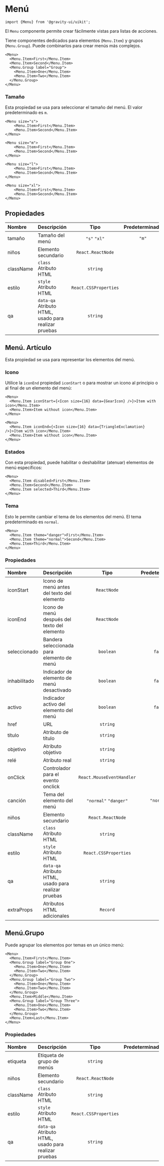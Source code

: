 <!--GITHUB_BLOCK-->

# Menú

<!--/GITHUB_BLOCK-->

```tsx
import {Menu} from '@gravity-ui/uikit';
```

El `Menu` componente permite crear fácilmente vistas para listas de acciones.

Tiene componentes dedicados para elementos (`Menu.Item`) y grupos (`Menu.Group`). Puede combinarlos para crear menús más complejos.

<!--LANDING_BLOCK
<ExampleBlock
    code={`
<Menu>
    <Menu.Item>First</Menu.Item>
    <Menu.Item>Second</Menu.Item>
</Menu>
`}
>
    <UIKit.Menu>
        <UIKit.Menu.Item>First</UIKit.Menu.Item>
        <UIKit.Menu.Item>Second</UIKit.Menu.Item>
            <UIKit.Menu.Group label="Group">
                <UIKit.Menu.Item>One</UIKit.Menu.Item>
                <UIKit.Menu.Item>Two</UIKit.Menu.Item>
            </UIKit.Menu.Group>
    </UIKit.Menu>
</ExampleBlock>
LANDING_BLOCK-->

<!--GITHUB_BLOCK-->

```tsx
<Menu>
  <Menu.Item>First</Menu.Item>
  <Menu.Item>Second</Menu.Item>
  <Menu.Group label="Group">
    <Menu.Item>One</Menu.Item>
    <Menu.Item>Two</Menu.Item>
  </Menu.Group>
</Menu>
```

<!--/GITHUB_BLOCK-->

### Tamaño

Esta propiedad se usa para seleccionar el tamaño del menú. El valor predeterminado es `m`.

<!--LANDING_BLOCK
<ExampleBlock
    code={`
<Menu size="s">
    <Menu.Item>First</Menu.Item>
    <Menu.Item>Second</Menu.Item>
</Menu>
<Menu size="m">
    <Menu.Item>First</Menu.Item>
    <Menu.Item>Second</Menu.Item>
</Menu>
<Menu size="l">
    <Menu.Item>First</Menu.Item>
    <Menu.Item>Second</Menu.Item>
</Menu>
<Menu size="xl">
    <Menu.Item>First</Menu.Item>
    <Menu.Item>Second</Menu.Item>
</Menu>
`}
>
    <UIKit.Menu size="s">
        <UIKit.Menu.Item>First</UIKit.Menu.Item>
        <UIKit.Menu.Item>Second</UIKit.Menu.Item>
    </UIKit.Menu>
    <UIKit.Menu size="m">
        <UIKit.Menu.Item>First</UIKit.Menu.Item>
        <UIKit.Menu.Item>Second</UIKit.Menu.Item>
    </UIKit.Menu>
    <UIKit.Menu size="l">
        <UIKit.Menu.Item>First</UIKit.Menu.Item>
        <UIKit.Menu.Item>Second</UIKit.Menu.Item>
    </UIKit.Menu>
    <UIKit.Menu size="xl">
        <UIKit.Menu.Item>First</UIKit.Menu.Item>
        <UIKit.Menu.Item>Second</UIKit.Menu.Item>
    </UIKit.Menu>
</ExampleBlock>
LANDING_BLOCK-->

<!--GITHUB_BLOCK-->

```tsx
<Menu size="s">
    <Menu.Item>First</Menu.Item>
    <Menu.Item>Second</Menu.Item>
</Menu>

<Menu size="m">
    <Menu.Item>First</Menu.Item>
    <Menu.Item>Second</Menu.Item>
</Menu>

<Menu size="l">
    <Menu.Item>First</Menu.Item>
    <Menu.Item>Second</Menu.Item>
</Menu>

<Menu size="xl">
    <Menu.Item>First</Menu.Item>
    <Menu.Item>Second</Menu.Item>
</Menu>
```

<!--/GITHUB_BLOCK-->

## Propiedades

| Nombre    | Descripción                                          |         Tipo          | Predeterminado |
| :-------- | :--------------------------------------------------- | :-------------------: | :------------: |
| tamaño    | Tamaño del menú                                      |     `"s"` `"xl"`      |     `"m"`      |
| niños     | Elemento secundario                                  |   `React.ReactNode`   |                |
| className | `class` Atributo HTML                                |       `string`        |                |
| estilo    | `style` Atributo HTML                                | `React.CSSProperties` |                |
| qa        | `data-qa` Atributo HTML, usado para realizar pruebas |       `string`        |                |

## Menú. Artículo

Esta propiedad se usa para representar los elementos del menú.

### Icono

Utilice la `iconEnd` propiedad `iconStart` o para mostrar un icono al principio o al final de un elemento del menú:

<!--LANDING_BLOCK
<ExampleBlock
    code={`
<Menu>
    <Menu.Item iconStart={<Icon size={16} data={GearIcon} />}>Item with icon</Menu.Item>
    <Menu.Item>Item without icon</Menu.Item>
</Menu>
`}
>
    <UIKit.Menu>
        <UIKit.Menu.Item iconStart={
            <UIKit.Icon data={() => (
                <svg xmlns="http://www.w3.org/2000/svg" xmlns:xlink="http://www.w3.org/1999/xlink" width="16" height="16" class="g-icon" fill="currentColor" stroke="none" aria-hidden="true"><svg xmlns="http://www.w3.org/2000/svg" fill="none" viewBox="0 0 16 16"><path fill="currentColor" fill-rule="evenodd" d="M7.199 2H8.8a.2.2 0 0 1 .2.2c0 1.808 1.958 2.939 3.524 2.034a.199.199 0 0 1 .271.073l.802 1.388a.199.199 0 0 1-.073.272c-1.566.904-1.566 3.164 0 4.069a.199.199 0 0 1 .073.271l-.802 1.388a.199.199 0 0 1-.271.073C10.958 10.863 9 11.993 9 13.8a.2.2 0 0 1-.199.2H7.2a.199.199 0 0 1-.2-.2c0-1.808-1.958-2.938-3.524-2.034a.199.199 0 0 1-.272-.073l-.8-1.388a.199.199 0 0 1 .072-.271c1.566-.905 1.566-3.165 0-4.07a.199.199 0 0 1-.073-.271l.801-1.388a.199.199 0 0 1 .272-.073C5.042 5.138 7 4.007 7 2.2c0-.11.089-.199.199-.199ZM5.5 2.2c0-.94.76-1.7 1.699-1.7H8.8c.94 0 1.7.76 1.7 1.7a.85.85 0 0 0 1.274.735 1.699 1.699 0 0 1 2.32.622l.802 1.388c.469.813.19 1.851-.622 2.32a.85.85 0 0 0 0 1.472 1.7 1.7 0 0 1 .622 2.32l-.802 1.388a1.699 1.699 0 0 1-2.32.622.85.85 0 0 0-1.274.735c0 .939-.76 1.7-1.699 1.7H7.2a1.7 1.7 0 0 1-1.699-1.7.85.85 0 0 0-1.274-.735 1.698 1.698 0 0 1-2.32-.622l-.802-1.388a1.699 1.699 0 0 1 .622-2.32.85.85 0 0 0 0-1.471 1.699 1.699 0 0 1-.622-2.321l.801-1.388a1.699 1.699 0 0 1 2.32-.622A.85.85 0 0 0 5.5 2.2Zm4 5.8a1.5 1.5 0 1 1-3 0 1.5 1.5 0 0 1 3 0ZM11 8a3 3 0 1 1-6 0 3 3 0 0 1 6 0Z" clip-rule="evenodd"></path></svg></svg>
            )} size={16} />
        }>
            Item with icon
        </UIKit.Menu.Item>
        <UIKit.Menu.Item>Item without icon</UIKit.Menu.Item>
    </UIKit.Menu>
</ExampleBlock>

<ExampleBlock
    code={`
<Menu>
    <Menu.Item iconEnd={<Icon size={16} data={TriangleExclamation} />}>Item with icon</Menu.Item>
    <Menu.Item>Item without icon</Menu.Item>
</Menu>
`}
>
    <UIKit.Menu>
        <UIKit.Menu.Item iconEnd={
            <UIKit.Icon data={() => (
                <svg xmlns="http://www.w3.org/2000/svg" width="16" height="16" fill="none" viewBox="0 0 16 16"><path fill="currentColor" fill-rule="evenodd" d="M7.134 2.994 2.217 11.5a1 1 0 0 0 .866 1.5h9.834a1 1 0 0 0 .866-1.5L8.866 2.993a1 1 0 0 0-1.732 0Zm3.03-.75c-.962-1.665-3.366-1.665-4.328 0L.919 10.749c-.964 1.666.239 3.751 2.164 3.751h9.834c1.925 0 3.128-2.085 2.164-3.751l-4.917-8.505ZM8 5a.75.75 0 0 1 .75.75v2a.75.75 0 0 1-1.5 0v-2A.75.75 0 0 1 8 5Zm1 5.75a1 1 0 1 1-2 0 1 1 0 0 1 2 0Z" clip-rule="evenodd"/></svg>
            )} size={16} />
        }>
            Item with icon
        </UIKit.Menu.Item>
        <UIKit.Menu.Item>Item without icon</UIKit.Menu.Item>
    </UIKit.Menu>
</ExampleBlock>
LANDING_BLOCK-->

<!--GITHUB_BLOCK-->

```tsx
<Menu>
  <Menu.Item iconStart={<Icon size={16} data={GearIcon} />}>Item with icon</Menu.Item>
  <Menu.Item>Item without icon</Menu.Item>
</Menu>
```

```tsx
<Menu>
  <Menu.Item iconEnd={<Icon size={16} data={TriangleExclamation} />}>Item with icon</Menu.Item>
  <Menu.Item>Item without icon</Menu.Item>
</Menu>
```

<!--/GITHUB_BLOCK-->

### Estados

Con esta propiedad, puede habilitar o deshabilitar (atenuar) elementos de menú específicos:

<!--LANDING_BLOCK
<ExampleBlock
    code={`
<Menu>
    <Menu.Item disabled>First</Menu.Item>
    <Menu.Item>Second</Menu.Item>
    <Menu.Item selected>Third</Menu.Item>
</Menu>
`}
>
    <UIKit.Menu>
        <UIKit.Menu.Item disabled>First</UIKit.Menu.Item>
        <UIKit.Menu.Item>Second</UIKit.Menu.Item>
        <UIKit.Menu.Item selected>Third</UIKit.Menu.Item>
    </UIKit.Menu>
</ExampleBlock>
LANDING_BLOCK-->

<!--GITHUB_BLOCK-->

```tsx
<Menu>
  <Menu.Item disabled>First</Menu.Item>
  <Menu.Item>Second</Menu.Item>
  <Menu.Item selected>Third</Menu.Item>
</Menu>
```

<!--/GITHUB_BLOCK-->

### Tema

Esto le permite cambiar el tema de los elementos del menú. El tema predeterminado es `normal`.

<!--LANDING_BLOCK
<ExampleBlock
    code={`
<Menu>
    <Menu.Item theme="danger">First</Menu.Item>
    <Menu.Item theme="normal">Second</Menu.Item>
    <Menu.Item>Third</Menu.Item>
</Menu>
`}
>
    <UIKit.Menu>
        <UIKit.Menu.Item theme="danger">First</UIKit.Menu.Item>
        <UIKit.Menu.Item theme="normal">Second</UIKit.Menu.Item>
        <UIKit.Menu.Item>Third</UIKit.Menu.Item>
    </UIKit.Menu>
</ExampleBlock>
LANDING_BLOCK-->

<!--GITHUB_BLOCK-->

```tsx
<Menu>
  <Menu.Item theme="danger">First</Menu.Item>
  <Menu.Item theme="normal">Second</Menu.Item>
  <Menu.Item>Third</Menu.Item>
</Menu>
```

<!--/GITHUB_BLOCK-->

### Propiedades

| Nombre       | Descripción                                          |           Tipo            | Predeterminado |
| :----------- | :--------------------------------------------------- | :-----------------------: | :------------: |
| iconStart    | Icono de menú antes del texto del elemento           |        `ReactNode`        |                |
| iconEnd      | Icono de menú después del texto del elemento         |        `ReactNode`        |                |
| seleccionado | Bandera seleccionada para elemento de menú           |         `boolean`         |    `false`     |
| inhabilitado | Indicador de elemento de menú desactivado            |         `boolean`         |    `false`     |
| activo       | Indicador activo del elemento del menú               |         `boolean`         |    `false`     |
| href         | URL                                                  |         `string`          |                |
| título       | Atributo de título                                   |         `string`          |                |
| objetivo     | Atributo objetivo                                    |         `string`          |                |
| relé         | Atributo real                                        |         `string`          |                |
| onClick      | Controlador para el evento onclick                   | `React.MouseEventHandler` |                |
| canción      | Tema del elemento del menú                           |   `"normal"` `"danger"`   |   `"normal"`   |
| niños        | Elemento secundario                                  |     `React.ReactNode`     |                |
| className    | `class` Atributo HTML                                |         `string`          |                |
| estilo       | `style` Atributo HTML                                |   `React.CSSProperties`   |                |
| qa           | `data-qa` Atributo HTML, usado para realizar pruebas |         `string`          |                |
| extraProps   | Atributos HTML adicionales                           |         `Record`          |                |

## Menú.Grupo

Puede agrupar los elementos por temas en un único menú:

<!--LANDING_BLOCK
<ExampleBlock
    code={`
<Menu>
    <Menu.Item>First</Menu.Item>
    <Menu.Group label="Group One">
        <Menu.Item>One</Menu.Item>
        <Menu.Item>Two</Menu.Item>
    </Menu.Group>
    <Menu.Group label="Group Two">
        <Menu.Item>One</Menu.Item>
        <Menu.Item>Two</Menu.Item>
    </Menu.Group>
    <Menu.Item>Middle</Menu.Item>
    <Menu.Group label="Group Three">
        <Menu.Item>One</Menu.Item>
        <Menu.Item>Two</Menu.Item>
    </Menu.Group>
    <Menu.Item>Last</Menu.Item>
</Menu>
`}
>
    <UIKit.Menu>
        <UIKit.Menu.Item>First</UIKit.Menu.Item>
        <UIKit.Menu.Group label="Group One">
            <UIKit.Menu.Item>One</UIKit.Menu.Item>
            <UIKit.Menu.Item>Two</UIKit.Menu.Item>
        </UIKit.Menu.Group>
        <UIKit.Menu.Group label="Group Two">
            <UIKit.Menu.Item>One</UIKit.Menu.Item>
            <UIKit.Menu.Item>Two</UIKit.Menu.Item>
        </UIKit.Menu.Group>
        <UIKit.Menu.Item>Middle</UIKit.Menu.Item>
        <UIKit.Menu.Group label="Group Three">
            <UIKit.Menu.Item>One</UIKit.Menu.Item>
            <UIKit.Menu.Item>Two</UIKit.Menu.Item>
        </UIKit.Menu.Group>
        <UIKit.Menu.Item>Last</UIKit.Menu.Item>
    </UIKit.Menu>
</ExampleBlock>
LANDING_BLOCK-->

<!--GITHUB_BLOCK-->

```tsx
<Menu>
  <Menu.Item>First</Menu.Item>
  <Menu.Group label="Group One">
    <Menu.Item>One</Menu.Item>
    <Menu.Item>Two</Menu.Item>
  </Menu.Group>
  <Menu.Group label="Group Two">
    <Menu.Item>One</Menu.Item>
    <Menu.Item>Two</Menu.Item>
  </Menu.Group>
  <Menu.Item>Middle</Menu.Item>
  <Menu.Group label="Group Three">
    <Menu.Item>One</Menu.Item>
    <Menu.Item>Two</Menu.Item>
  </Menu.Group>
  <Menu.Item>Last</Menu.Item>
</Menu>
```

<!--/GITHUB_BLOCK-->

### Propiedades

| Nombre    | Descripción                                          |         Tipo          | Predeterminado |
| :-------- | :--------------------------------------------------- | :-------------------: | :------------: |
| etiqueta  | Etiqueta de grupo de menús                           |       `string`        |                |
| niños     | Elemento secundario                                  |   `React.ReactNode`   |                |
| className | `class` Atributo HTML                                |       `string`        |                |
| estilo    | `style` Atributo HTML                                | `React.CSSProperties` |                |
| qa        | `data-qa` Atributo HTML, usado para realizar pruebas |       `string`        |                |
